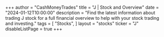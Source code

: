 +++
author = "CashMoneyTrades"
title = "J | Stock and Overview"
date = "2024-01-12T10:00:00"
description = "Find the latest information about trading J stock for a full financial overview to help with your stock trading and investing."
tags = [
   "Stocks",
]
layout = "stocks"
ticker = "J"
disableListPage = true
+++
